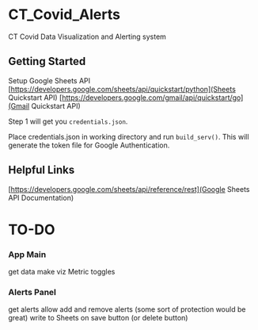 # CT_Covid_Alerts
CT Covid Data Visualization and Alerting system


## Getting Started

Setup Google Sheets API
[https://developers.google.com/sheets/api/quickstart/python](Sheets Quickstart API)
[https://developers.google.com/gmail/api/quickstart/go](Gmail Quickstart API)

Step 1 will get you `credentials.json`.

Place credentials.json in working directory and run `build_serv()`. This will generate the token file for Google Authentication.


## Helpful Links
[https://developers.google.com/sheets/api/reference/rest](Google Sheets API Documentation)


# TO-DO

### App Main
get data
make viz
Metric toggles

### Alerts Panel
get alerts
allow add and remove alerts (some sort of protection would be great)
write to Sheets on save button (or delete button)

